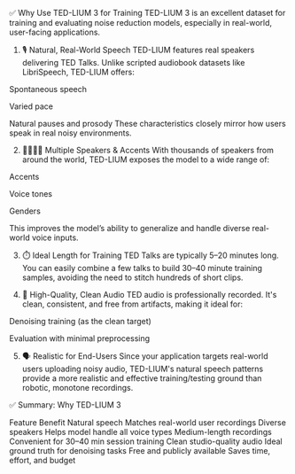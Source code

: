 ✅ Why Use TED-LIUM 3 for Training
TED-LIUM 3 is an excellent dataset for training and evaluating noise reduction models, especially in real-world, user-facing applications.

1. 🎙️ Natural, Real-World Speech
TED-LIUM features real speakers delivering TED Talks. Unlike scripted audiobook datasets like LibriSpeech, TED-LIUM offers:

Spontaneous speech

Varied pace

Natural pauses and prosody
These characteristics closely mirror how users speak in real noisy environments.

2. 🧍‍♂️🧍‍♀️ Multiple Speakers & Accents
With thousands of speakers from around the world, TED-LIUM exposes the model to a wide range of:

Accents

Voice tones

Genders

This improves the model’s ability to generalize and handle diverse real-world voice inputs.

3. ⏱️ Ideal Length for Training
TED Talks are typically 5–20 minutes long. You can easily combine a few talks to build 30–40 minute training samples, avoiding the need to stitch hundreds of short clips.

4. 🧼 High-Quality, Clean Audio
TED audio is professionally recorded. It's clean, consistent, and free from artifacts, making it ideal for:

Denoising training (as the clean target)

Evaluation with minimal preprocessing

5. 🗣️ Realistic for End-Users
Since your application targets real-world users uploading noisy audio, TED-LIUM's natural speech patterns provide a more realistic and effective training/testing ground than robotic, monotone recordings.

✅ Summary: Why TED-LIUM 3

Feature	Benefit
Natural speech	Matches real-world user recordings
Diverse speakers	Helps model handle all voice types
Medium-length recordings	Convenient for 30–40 min session training
Clean studio-quality audio	Ideal ground truth for denoising tasks
Free and publicly available	Saves time, effort, and budget
